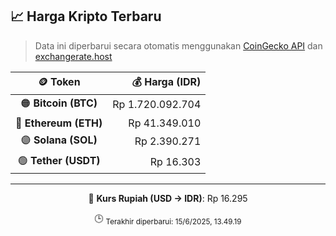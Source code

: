 

<!-- HARGA_KRIPTO -->
## 📈 Harga Kripto Terbaru

> Data ini diperbarui secara otomatis menggunakan [CoinGecko API](https://www.coingecko.com/) dan [exchangerate.host](https://exchangerate.host/)

<div align="center">

| 🪙 Token | 💰 Harga (IDR) |
|:------:|---------------:|
| 🟠 **Bitcoin (BTC)**   | Rp 1.720.092.704 |
| 🔵 **Ethereum (ETH)**  | Rp 41.349.010 |
| 🟣 **Solana (SOL)**    | Rp 2.390.271 |
| 🟢 **Tether (USDT)**   | Rp 16.303 |

---

💱 **Kurs Rupiah (USD → IDR)**: Rp 16.295

🕒 <sub>Terakhir diperbarui: 15/6/2025, 13.49.19</sub>

</div>
<!-- /HARGA_KRIPTO -->